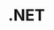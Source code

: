 ---
title: .NET
description: '.NET 是一个用于构建新式应用和强大的云服务的免费的开源的框架，支持 Web、移动、桌面、云等多种平台和场景'
image:

# Badge style
style:
    background: "#512cd4"
    color: "#fff"
---
